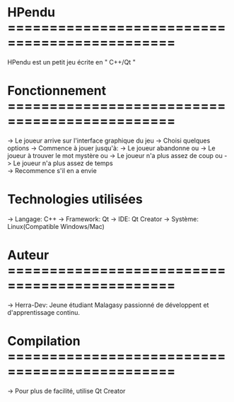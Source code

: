 #  HPendu ==============================================
HPendu est un petit jeu écrite en " C++/Qt "

#  Fonctionnement ==============================================
-> Le joueur arrive sur l'interface graphique du jeu
-> Choisi quelques options
-> Commence à jouer jusqu'à:
    -> Le joueur abandonne                    ou
    -> Le joueur à trouver le mot mystère     ou
    -> Le joueur n'a plus assez de coup       ou
    -> Le joueur n'a plus assez de temps      
-> Recommence s'il en a envie

#  Technologies utilisées
-> Langage: C++
-> Framework: Qt
-> IDE: Qt Creator
-> Système: Linux(Compatible Windows/Mac)

#  Auteur ==============================================
-> Herra-Dev: Jeune étudiant Malagasy passionné de développent et d'apprentissage continu.

#  Compilation ==============================================
-> Pour plus de facilité, utilise Qt Creator

